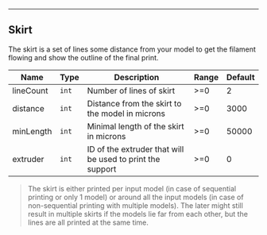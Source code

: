 ---
## Skirt

The skirt is a set of lines some distance from your model to get the filament flowing and show the outline of the final print.

| Name | Type | Description | Range | Default |
| ----- | -----| ------------| ------| --------|
| lineCount | `int` | Number of lines of skirt | >=0 | 2 |
| distance | `int` | Distance from the skirt to the model in microns | >=0 | 3000 |
| minLength | `int` | Minimal length of the skirt in microns | >=0 | 50000 |
| extruder | `int` | ID of the extruder that will be used to print the support | >=0 | 0 |

> The skirt is either printed per input model (in case of sequential printing or only 1 model) or around all the input models (in case of non-sequential printing with multiple models). The later might still result in multiple skirts if the models lie far from each other, but the lines are all printed at the same time.

